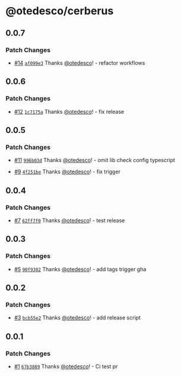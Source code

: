# @otedesco/cerberus

## 0.0.7

### Patch Changes

- [#14](https://github.com/otedesco/cerberus/pull/14) [`af099e3`](https://github.com/otedesco/cerberus/commit/af099e3e1a7077eb08a740206f37539924fb19b9) Thanks [@otedesco](https://github.com/otedesco)! - refactor workflows

## 0.0.6

### Patch Changes

- [#12](https://github.com/otedesco/cerberus/pull/12) [`1c7175a`](https://github.com/otedesco/cerberus/commit/1c7175a9b60d3b837c551e9d29639f7e10943a0d) Thanks [@otedesco](https://github.com/otedesco)! - fix release

## 0.0.5

### Patch Changes

- [#11](https://github.com/otedesco/cerberus/pull/11) [`996b03d`](https://github.com/otedesco/cerberus/commit/996b03d90dc3d3531825b6ea930ee0493796fdf8) Thanks [@otedesco](https://github.com/otedesco)! - omit lib check config typescript

- [#9](https://github.com/otedesco/cerberus/pull/9) [`4f251be`](https://github.com/otedesco/cerberus/commit/4f251be7301d51b104a8bd8f97edbc5cda283c4a) Thanks [@otedesco](https://github.com/otedesco)! - fix trigger

## 0.0.4

### Patch Changes

- [#7](https://github.com/otedesco/cerberus/pull/7) [`62ff7f0`](https://github.com/otedesco/cerberus/commit/62ff7f00e2ea751cdb66970dc67bb1c6e9cde2a9) Thanks [@otedesco](https://github.com/otedesco)! - test release

## 0.0.3

### Patch Changes

- [#5](https://github.com/otedesco/cerberus/pull/5) [`90f9302`](https://github.com/otedesco/cerberus/commit/90f9302591073e007b9aa87d1f75f7498eb8df95) Thanks [@otedesco](https://github.com/otedesco)! - add tags trigger gha

## 0.0.2

### Patch Changes

- [#3](https://github.com/otedesco/cerberus/pull/3) [`bcb55e2`](https://github.com/otedesco/cerberus/commit/bcb55e237fadaaece26817b9b307b46d02af61ec) Thanks [@otedesco](https://github.com/otedesco)! - add release script

## 0.0.1

### Patch Changes

- [#1](https://github.com/otedesco/cerberus/pull/1) [`67b3889`](https://github.com/otedesco/cerberus/commit/67b38898d6f53312a5ad540975b55280e57ecb2e) Thanks [@otedesco](https://github.com/otedesco)! - Ci test pr

